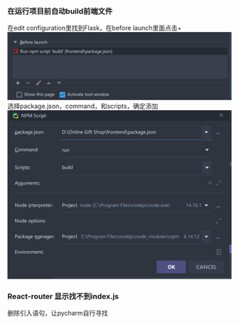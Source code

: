 ### 在运行项目前自动build前端文件
在edit configuration里找到Flask，在before launch里面点击+
![img.png](img.png)
选择package.json，command，和scripts，确定添加
![img_1.png](img_1.png)  

### React-router 显示找不到index.js
删除引入语句，让pycharm自行寻找